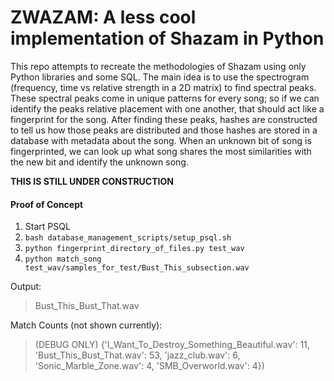 # ZWAZAM: A less cool implementation of Shazam in Python

This repo attempts to recreate the methodologies of Shazam using only Python
libraries and some SQL. The main idea is to use the spectrogram (frequency, time vs relative strength in a 2D matrix)
to find spectral peaks. These spectral peaks come in unique patterns for every
song; so if we can identify the peaks relative placement with one another,
that should act like a fingerprint for the song. After finding these peaks,
hashes are constructed to tell us how those peaks are distributed and those
hashes are stored in a database with metadata about the song. When an unknown bit
of song is fingerprinted, we can look up what song shares the most
similarities with the new bit and identify the unknown song.

**THIS IS STILL UNDER CONSTRUCTION**

#### Proof of Concept

1. Start PSQL
2. `bash database_management_scripts/setup_psql.sh`
3. `python fingerprint_directory_of_files.py test_wav`
4. `python match_song test_wav/samples_for_test/Bust_This_subsection.wav`

Output:
> Bust_This_Bust_That.wav


Match Counts (not shown currently):
>(DEBUG ONLY) {'I_Want_To_Destroy_Something_Beautiful.wav': 11, 
'Bust_This_Bust_That.wav': 53, 'jazz_club.wav': 6, 
'Sonic_Marble_Zone.wav': 4, 'SMB_Overworld.wav': 4})
